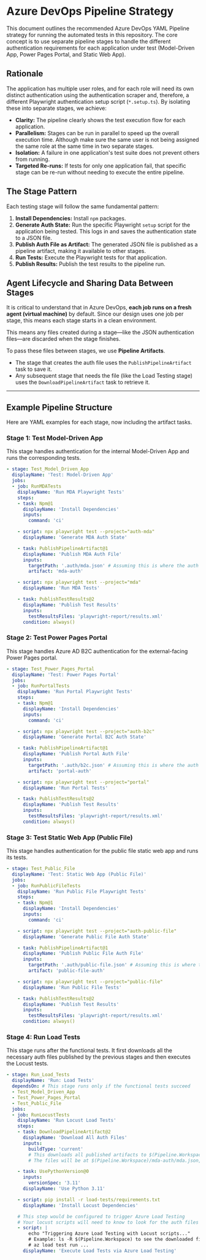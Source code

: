 # Azure DevOps Pipeline Strategy

This document outlines the recommended Azure DevOps YAML Pipeline strategy for running the automated tests in this repository. The core concept is to use separate pipeline stages to handle the different authentication requirements for each application under test (Model-Driven App, Power Pages Portal, and Static Web App).

## Rationale

The application has multiple user roles, and for each role will need its own distinct authentication using the authentication scraper and, therefore, a different Playwright authentication setup script (`*.setup.ts`). By isolating these into separate stages, we achieve:

-   **Clarity:** The pipeline clearly shows the test execution flow for each application.
-   **Parallelism:** Stages can be run in parallel to speed up the overall execution time. Although make sure the same user is not being assigned the same role at the same time in two separate stages.
-   **Isolation:** A failure in one application's test suite does not prevent others from running.
-   **Targeted Re-runs:** If tests for only one application fail, that specific stage can be re-run without needing to execute the entire pipeline.

## The Stage Pattern

Each testing stage will follow the same fundamental pattern:

1.  **Install Dependencies:** Install `npm` packages.
2.  **Generate Auth State:** Run the specific Playwright `setup` script for the application being tested. This logs in and saves the authentication state to a JSON file.
3.  **Publish Auth File as Artifact:** The generated JSON file is published as a pipeline artifact, making it available to other stages.
4.  **Run Tests:** Execute the Playwright tests for that application.
5.  **Publish Results:** Publish the test results to the pipeline run.

## Agent Lifecycle and Sharing Data Between Stages

It is critical to understand that in Azure DevOps, **each job runs on a fresh agent (virtual machine)** by default. Since our design uses one job per stage, this means each stage starts in a clean environment.

This means any files created during a stage—like the JSON authentication files—are discarded when the stage finishes.

To pass these files between stages, we use **Pipeline Artifacts**.
-   The stage that creates the auth file uses the `PublishPipelineArtifact` task to save it.
-   Any subsequent stage that needs the file (like the Load Testing stage) uses the `DownloadPipelineArtifact` task to retrieve it.

---

## Example Pipeline Structure

Here are YAML examples for each stage, now including the artifact tasks.

### Stage 1: Test Model-Driven App

This stage handles authentication for the internal Model-Driven App and runs the corresponding tests.

```yaml
- stage: Test_Model_Driven_App
  displayName: 'Test: Model-Driven App'
  jobs:
  - job: RunMDATests
    displayName: 'Run MDA Playwright Tests'
    steps:
    - task: Npm@1
      displayName: 'Install Dependencies'
      inputs:
        command: 'ci'

    - script: npx playwright test --project="auth-mda"
      displayName: 'Generate MDA Auth State'

    - task: PublishPipelineArtifact@1
      displayName: 'Publish MDA Auth File'
      inputs:
        targetPath: '.auth/mda.json' # Assuming this is where the auth file is saved
        artifact: 'mda-auth'

    - script: npx playwright test --project="mda"
      displayName: 'Run MDA Tests'

    - task: PublishTestResults@2
      displayName: 'Publish Test Results'
      inputs:
        testResultsFiles: 'playwright-report/results.xml'
      condition: always()
```

### Stage 2: Test Power Pages Portal

This stage handles Azure AD B2C authentication for the external-facing Power Pages portal.

```yaml
- stage: Test_Power_Pages_Portal
  displayName: 'Test: Power Pages Portal'
  jobs:
  - job: RunPortalTests
    displayName: 'Run Portal Playwright Tests'
    steps:
    - task: Npm@1
      displayName: 'Install Dependencies'
      inputs:
        command: 'ci'

    - script: npx playwright test --project="auth-b2c"
      displayName: 'Generate Portal B2C Auth State'

    - task: PublishPipelineArtifact@1
      displayName: 'Publish Portal Auth File'
      inputs:
        targetPath: '.auth/b2c.json' # Assuming this is where the auth file is saved
        artifact: 'portal-auth'

    - script: npx playwright test --project="portal"
      displayName: 'Run Portal Tests'

    - task: PublishTestResults@2
      displayName: 'Publish Test Results'
      inputs:
        testResultsFiles: 'playwright-report/results.xml'
      condition: always()
```

### Stage 3: Test Static Web App (Public File)

This stage handles authentication for the public file static web app and runs its tests.

```yaml
- stage: Test_Public_File
  displayName: 'Test: Static Web App (Public File)'
  jobs:
  - job: RunPublicFileTests
    displayName: 'Run Public File Playwright Tests'
    steps:
    - task: Npm@1
      displayName: 'Install Dependencies'
      inputs:
        command: 'ci'

    - script: npx playwright test --project="auth-public-file"
      displayName: 'Generate Public File Auth State'

    - task: PublishPipelineArtifact@1
      displayName: 'Publish Public File Auth File'
      inputs:
        targetPath: '.auth/public-file.json' # Assuming this is where the auth file is saved
        artifact: 'public-file-auth'

    - script: npx playwright test --project="public-file"
      displayName: 'Run Public File Tests'

    - task: PublishTestResults@2
      displayName: 'Publish Test Results'
      inputs:
        testResultsFiles: 'playwright-report/results.xml'
      condition: always()
```

### Stage 4: Run Load Tests

This stage runs after the functional tests. It first downloads all the necessary auth files published by the previous stages and then executes the Locust tests.

```yaml
- stage: Run_Load_Tests
  displayName: 'Run: Load Tests'
  dependsOn: # This stage runs only if the functional tests succeed
  - Test_Model_Driven_App
  - Test_Power_Pages_Portal
  - Test_Public_File
  jobs:
  - job: RunLocustTests
    displayName: 'Run Locust Load Tests'
    steps:
    - task: DownloadPipelineArtifact@2
      displayName: 'Download All Auth Files'
      inputs:
        buildType: 'current'
        # This downloads all published artifacts to $(Pipeline.Workspace)
        # The files will be at $(Pipeline.Workspace)/mda-auth/mda.json, etc.

    - task: UsePythonVersion@0
      inputs:
        versionSpec: '3.11'
      displayName: 'Use Python 3.11'

    - script: pip install -r load-tests/requirements.txt
      displayName: 'Install Locust Dependencies'

    # This step would be configured to trigger Azure Load Testing
    # Your locust scripts will need to know to look for the auth files in the download path
    - script: |
        echo "Triggering Azure Load Testing with Locust scripts..."
        # Example: ls -R $(Pipeline.Workspace) to see the downloaded files
        # az load test run ...
      displayName: 'Execute Load Tests via Azure Load Testing'
```

